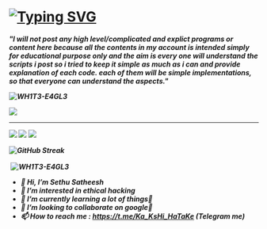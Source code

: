 # [![Typing SVG](https://readme-typing-svg.demolab.com?font=Fira+Code&pause=1000&width=435&lines=Sethu+Satheesh;CYBER+SECURITY+ENTHUSIAST;Passionate+In+WEB+DEV;RESEARCHER)](https://git.io/typing-svg)

<b><i>"I will not post any high level/complicated and explict programs or content here because all the contents in my account is intended simply for educational purpose only and the aim is every one will understand the scripts i post so i tried to keep it simple as much as i can and provide explanation of each code. each of them will be simple implementations, so that everyone can understand the aspects."<i><b>
<p align="left"> <img src="https://komarev.com/ghpvc/?username=WH1T3-E4GL3&label=Profile%20views&color=0e75b6&style=flat" alt="WH1T3-E4GL3" /> </p>


<img src="https://media0.giphy.com/media/C4NdKtRaQE9m8/giphy.webp?cid=6c09b9521034b8fd75dde569f985dab98b6ec6ff86be509b&ep=v1_internal_gifs_gifId&rid=giphy.webp&ct=g"/>



___________________________________________________________________

[<img src="https://img.shields.io/badge/Instagram-E4405F?style=for-the-badge&logo=instagram&logoColor=white" />](https://www.instagram.com/whxite.exe/)  [<img src="https://img.shields.io/badge/GitHub-100000?style=for-the-badge&logo=github&logoColor=white" />](https://github.com/WH1T3-E4GL3/WH1T3-E4GL3)   [<img src="https://img.shields.io/badge/Telegram-2CA5E0?style=for-the-badge&logo=telegram&logoColor=white" />](https://t.me/Ka_KsHi_HaTaKe) 


![GitHub Streak](https://streak-stats.demolab.com/?user=WH1T3-E4GL3) <p>&nbsp;<img align="center" src="https://github-readme-stats.vercel.app/api?username=WH1T3-E4GL3&show_icons=true&locale=en" alt="WH1T3-E4GL3" /></p>






- 👋 Hi, I’m Sethu Satheesh
- 👀 I’m interested in ethical hacking
- 🌱 I’m currently learning a lot of things🥵
- 💞️ I’m looking to collaborate on google🤭
- 📫 How to reach me : https://t.me/Ka_KsHi_HaTaKe (Telegram me)

<!---
WH1T3-E4GL3/WH1T3-E4GL3 is a ✨ special ✨ repository because its `README.md` (this file) appears on your GitHub profile.
You can click the Preview link to take a look at your changes.
--->
